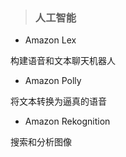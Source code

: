 > ### **人工智能**

* Amazon Lex

 构建语音和文本聊天机器人
* Amazon Polly

 将文本转换为逼真的语音
* Amazon Rekognition

 搜索和分析图像